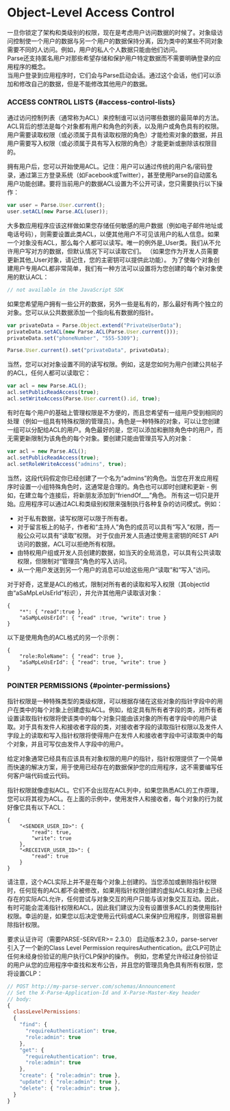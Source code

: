 # Object-Level Access Control

一旦你锁定了架构和类级别的权限，现在是考虑用户访问数据的时候了。对象级访问控制使一个用户的数据与另一个用户的数据保持分离，因为类中的某些不同对象需要不同的人访问。例如，用户的私人个人数据只能由他们访问。  
Parse还支持匿名用户对那些希望存储和保护用户特定数据而不需要明确登录的应用程序的概念。  
当用户登录到应用程序时，它们会与Parse启动会话。通过这个会话，他们可以添加和修改自己的数据，但是不能修改其他用户的数据。

### ACCESS CONTROL LISTS {#access-control-lists}

通过访问控制列表（通常称为ACL）来控制谁可以访问哪些数据的最简单的方法。 ACL背后的想法是每个对象都有用户和角色的列表，以及用户或角色具有的权限。用户需要读取权限（或必须属于具有读取权限的角色）才能检索对象的数据，并且用户需要写入权限（或必须属于具有写入权限的角色）才能更新或删除该权限目的。

拥有用户后，您可以开始使用ACL。记住：用户可以通过传统的用户名/密码登录，通过第三方登录系统（如Facebook或Twitter），甚至使用Parse的自动匿名用户功能创建。要将当前用户的数据ACL设置为不公开可读，您只需要执行以下操作：

```js
var user = Parse.User.current();
user.setACL(new Parse.ACL(user));
```

大多数应用程序应该这样做如果您存储任何敏感的用户数据（例如电子邮件地址或电话号码），则需要设置此类ACL，以便其他用户不可见该用户的私人信息。如果一个对象没有ACL，那么每个人都可以读写。唯一的例外是\_User类。我们从不允许用户写对方的数据，但默认情况下可以读取它们。 （如果您作为开发人员需要更新其他\_User对象，请记住，您的主密钥可以提供此功能）。 为了使每个对象创建用户专用ACL都非常简单，我们有一种方法可以设置将为您创建的每个新对象使用的默认ACL：

```js
// not available in the JavaScript SDK
```

如果您希望用户拥有一些公开的数据，另外一些是私有的，那么最好有两个独立的对象。您可以从公共数据添加一个指向私有数据的指针。

```js
var privateData = Parse.Object.extend("PrivateUserData");
privateData.setACL(new Parse.ACL(Parse.User.current()));
privateData.set("phoneNumber", "555-5309");

Parse.User.current().set("privateData", privateData);
```

当然，您可以对对象设置不同的读写权限。例如，这是您如何为用户创建公共帖子的ACL，任何人都可以读取它：

```js
var acl = new Parse.ACL();
acl.setPublicReadAccess(true);
acl.setWriteAccess(Parse.User.current().id, true);
```

有时在每个用户的基础上管理权限是不方便的，而且您希望有一组用户受到相同的处理（例如一组具有特殊权限的管理员）。角色是一种特殊的对象，可以让您创建一组可以分配给ACL的用户。角色最好的是，您可以添加和删除角色中的用户，而无需更新限制为该角色的每个对象。要创建只能由管理员写入的对象：

```js
var acl = new Parse.ACL();
acl.setPublicReadAccess(true);
acl.setRoleWriteAccess("admins", true);
```

当然，这段代码假定你已经创建了一个名为“admins”的角色。当您在开发应用程序时设置一小组特殊角色时，这通常是合理的。角色也可以即时创建和更新 - 例如，在建立每个连接后，将新朋友添加到“friendOf\_\_\_”角色。 所有这一切只是开始。应用程序可以通过ACL和类级别权限来强制执行各种复杂的访问模式。例如：

* 对于私有数据，读写权限可以限于所有者。 
* 对于留言板上的帖子，作者和“主持人”角色的成员可以具有“写入”权限，而一般公众可以具有“读取”权限。 对于仅由开发人员通过使用主密钥的REST API访问的数据，ACL可以拒绝所有权限。
* 由特权用户组或开发人员创建的数据，如当天的全局消息，可以具有公共读取权限，但限制对“管理员”角色的写入访问。
* 从一个用户发送到另一个用户的消息可以给这些用户“读取”和“写入”访问。

对于好奇，这里是ACL的格式，限制对所有者的读取和写入权限（其objectId由“aSaMpLeUsErId”标识），并允许其他用户读取该对象：

```
{
    "*": { "read":true },
    "aSaMpLeUsErId": { "read" :true, "write": true }
}
```

以下是使用角色的ACL格式的另一个示例：

```
{
    "role:RoleName": { "read": true },
    "aSaMpLeUsErId": { "read": true, "write": true }
}
```

### POINTER PERMISSIONS {#pointer-permissions}

指针权限是一种特殊类型的类级权限，可以根据存储在这些对象的指针字段中的用户在类中的每个对象上创建虚拟ACL。例如，给定具有所有者字段的类，对所有者设置读取指针权限将使该类中的每个对象只能由该对象的所有者字段中的用户读取。对于具有发件人和接收者字段的类，对接收者字段的读取指针权限以及发件人字段上的读取和写入指针权限将使得用户在发件人和接收者字段中可读取类中的每个对象，并且可写仅由发件人字段中的用户。

给定对象通常已经具有应该具有对象权限的用户的指针，指针权限提供了一个简单而快速的解决方案，用于使用已经存在的数据保护您的应用程序，这不需要编写任何客户端代码或云代码。

指针权限就像虚拟ACL。它们不会出现在ACL列中，如果您熟悉ACL的工作原理，您可以将其视为ACL。在上面的示例中，使用发件人和接收者，每个对象的行为就好像它具有以下ACL：

```
{
    "<SENDER_USER_ID>": {
        "read": true,
        "write": true
    },
    "<RECEIVER_USER_ID>": {
        "read": true
    }
}
```

请注意，这个ACL实际上并不是在每个对象上创建的。当您添加或删除指针权限时，任何现有的ACL都不会被修改，如果用指针权限创建的虚拟ACL和对象上已经存在的实际ACL允许，任何尝试与对象交互的用户只能与该对象交互互动。因此，有时可能会混淆指针权限和ACL，因此我们建议为没有设置很多ACL的类使用指针权限。幸运的是，如果您以后决定使用云代码或ACL来保护应用程序，则很容易删除指针权限。

要求认证许可（需要PARSE-SERVER&gt;= 2.3.0） 启动版本2.3.0，parse-server引入了一个新的Class Level Permission requiresAuthentication。此CLP可防止任何未经身份验证的用户执行CLP保护的操作。 例如，您希望允许经过身份验证的用户从您的应用程序中查找和发布公告，并且您的管理员角色具有所有权限，您将设置CLP：

```js
// POST http://my-parse-server.com/schemas/Announcement
// Set the X-Parse-Application-Id and X-Parse-Master-Key header
// body:
{
  classLevelPermissions:
  {
    "find": {
      "requireAuthentication": true,
      "role:admin": true
    },
    "get": {
      "requireAuthentication": true,
      "role:admin": true
    },
    "create": { "role:admin": true },
    "update": { "role:admin": true },
    "delete": { "role:admin": true },
  }
}
```



